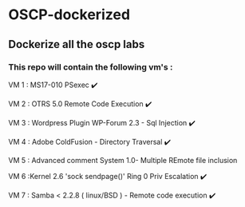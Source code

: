 # OSCP-dockerized
## Dockerize  all the oscp labs
### This repo will contain the following vm's :


VM 1 : MS17-010 PSexec  ✔️

VM 2 : OTRS 5.0 Remote Code Execution ✔️

VM 3 : Wordpress Plugin WP-Forum 2.3 - Sql Injection ✔️

VM 4 : Adobe ColdFusion - Directory Traversal ✔️

VM 5 : Advanced comment System 1.0- Multiple REmote file inclusion

VM 6 :Kernel 2.6 'sock sendpage()' Ring 0 Priv Escalation ✔️

VM 7 : Samba < 2.2.8 ( linux/BSD ) - Remote code execution ✔️
